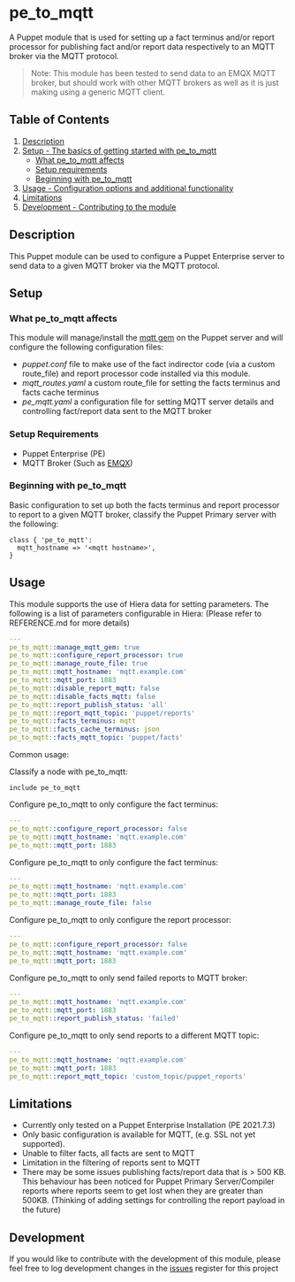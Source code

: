 # pe_to_mqtt

A Puppet module that is used for setting up a fact terminus and/or report processor for publishing fact and/or report data respectively to an MQTT broker via the MQTT protocol.

>Note: This module has been tested to send data to an EMQX MQTT broker, but should work with other MQTT brokers as well as it is just making using a generic MQTT client.

## Table of Contents

1. [Description](#description)
1. [Setup - The basics of getting started with pe_to_mqtt](#setup)
    * [What pe_to_mqtt affects](#what-pe_to_mqtt-affects)
    * [Setup requirements](#setup-requirements)
    * [Beginning with pe_to_mqtt](#beginning-with-pe_to_mqtt)
1. [Usage - Configuration options and additional functionality](#usage)
1. [Limitations](#limitations)
1. [Development - Contributing to the module](#development)

## Description

This Puppet module can be used to configure a Puppet Enterprise server to send data to a given MQTT broker via the MQTT protocol.

## Setup

### What pe_to_mqtt affects

This module will manage/install the [mqtt gem](https://www.rubydoc.info/gems/mqtt) on the Puppet server and will configure the following configuration files:

  - *puppet.conf* file to make use of the fact indirector code (via a custom route_file) and report processor code installed via this module.
  - *mqtt_routes.yaml* a custom route_file for setting the facts terminus and facts cache terminus
  - *pe_mqtt.yaml* a configuration file for setting MQTT server details and controlling fact/report data sent to the MQTT broker

### Setup Requirements

 - Puppet Enterprise (PE)
 - MQTT Broker (Such as [EMQX][1])

### Beginning with pe_to_mqtt

Basic configuration to set up both the facts terminus and report processor to report to a given MQTT broker, classify the Puppet Primary server with the following:

```puppet
class { 'pe_to_mqtt':
  mqtt_hostname => '<mqtt hostname>',
}
```

## Usage

This module supports the use of Hiera data for setting parameters.  The following is a list of parameters configurable in Hiera: (Please refer to REFERENCE.md for more details)

```yaml
---
pe_to_mqtt::manage_mqtt_gem: true
pe_to_mqtt::configure_report_processor: true
pe_to_mqtt::manage_route_file: true
pe_to_mqtt::mqtt_hostname: 'mqtt.example.com'
pe_to_mqtt::mqtt_port: 1883
pe_to_mqtt::disable_report_mqtt: false
pe_to_mqtt::disable_facts_mqtt: false
pe_to_mqtt::report_publish_status: 'all'
pe_to_mqtt::report_mqtt_topic: 'puppet/reports'
pe_to_mqtt::facts_terminus: mqtt
pe_to_mqtt::facts_cache_terminus: json
pe_to_mqtt::facts_mqtt_topic: 'puppet/facts'
```

Common usage:

Classify a node with pe_to_mqtt:

```puppet
include pe_to_mqtt
```

Configure pe_to_mqtt to only configure the fact terminus:

```yaml
---
pe_to_mqtt::configure_report_processor: false
pe_to_mqtt::mqtt_hostname: 'mqtt.example.com'
pe_to_mqtt::mqtt_port: 1883
```

Configure pe_to_mqtt to only configure the fact terminus:

```yaml
---
pe_to_mqtt::mqtt_hostname: 'mqtt.example.com'
pe_to_mqtt::mqtt_port: 1883
pe_to_mqtt::manage_route_file: false
```

Configure pe_to_mqtt to only configure the report processor:

```yaml
---
pe_to_mqtt::configure_report_processor: false
pe_to_mqtt::mqtt_hostname: 'mqtt.example.com'
pe_to_mqtt::mqtt_port: 1883
```

Configure pe_to_mqtt to only send failed reports to MQTT broker:

```yaml
---
pe_to_mqtt::mqtt_hostname: 'mqtt.example.com'
pe_to_mqtt::mqtt_port: 1883
pe_to_mqtt::report_publish_status: 'failed'
```

Configure pe_to_mqtt to only send reports to a different MQTT topic:

```yaml
---
pe_to_mqtt::mqtt_hostname: 'mqtt.example.com'
pe_to_mqtt::mqtt_port: 1883
pe_to_mqtt::report_mqtt_topic: 'custom_topic/puppet_reports'
```

## Limitations

  - Currently only tested on a Puppet Enterprise Installation (PE 2021.7.3)
  - Only basic configuration is available for MQTT, (e.g. SSL not yet supported).
  - Unable to filter facts, all facts are sent to MQTT
  - Limitation in the filtering of reports sent to MQTT
  - There may be some issues publishing facts/report data that is > 500 KB.  This behaviour has been noticed for Puppet Primary Server/Compiler reports where reports seem to get lost when they are greater than 500KB. (Thinking of adding settings for controlling the report payload in the future)

## Development

If you would like to contribute with the development of this module, please feel free to log development changes in the [issues][2] register for this project  

[1]: https://www.emqx.io/
[2]: https://github.com/jortencio/pe_to_mqtt/issues
